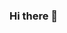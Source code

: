 ### Hi there 👋

<!--
**MK-born2000/MK-born2000** is a ✨ _special_ ✨ repository because its `README.md` (this file) appears on your GitHub profile.

Here are some ideas to get you started:

- 🔭 I’m currently working on ...programming
- 🌱 I’m currently learning ...c++
- 👯 I’m looking to collaborate on ...company
- 🤔 I’m looking for help with ...
- 💬 Ask me about ...anything
- 📫 How to reach me: ...instagram
- 😄 Pronouns: ...He/Him
- ⚡ Fun fact: ...I am a humarous guy
-->
